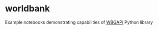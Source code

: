 # worldbank
Example notebooks demonstrating capabilities of [WBGAPI](https://github.com/tgherzog/wbgapi) Python library
